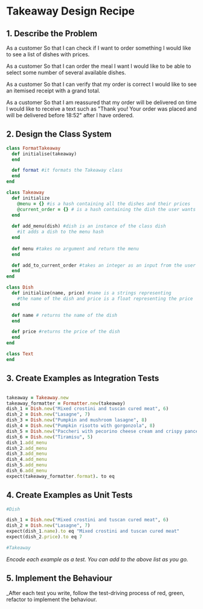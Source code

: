 # Takeaway Design Recipe

## 1. Describe the Problem

As a customer
So that I can check if I want to order something
I would like to see a list of dishes with prices.

As a customer
So that I can order the meal I want
I would like to be able to select some number of several available dishes.

As a customer
So that I can verify that my order is correct
I would like to see an itemised receipt with a grand total.

As a customer
So that I am reassured that my order will be delivered on time
I would like to receive a text such as "Thank you! Your order was placed and will be delivered before 18:52" after I have ordered.

## 2. Design the Class System

```ruby
class FormatTakeaway
  def initialise(takeaway)
  end

  def format #it formats the Takeaway class
  end
end

class Takeaway
  def initialize
    @menu = {} #is a hash containing all the dishes and their prices
    @current_order = {} # is a hash containing the dish the user wants  to order
  end
  
  def add_menu(dish) #dish is an instance of the class dish
    #it adds a dish to the menu hash
  end
  
  def menu #takes no argument and return the menu
  end

  def add_to_current_order #takes an integer as an input from the user and adds it to the current order
  end 
end

class Dish
  def initialize(name, price) #name is a strings representing
    #the name of the dish and price is a float representing the price
  end

  def name # returns the name of the dish
  end

  def price #returns the price of the dish
  end
end

class Text
end

```

## 3. Create Examples as Integration Tests

```ruby

takeaway = Takeaway.new
takeaway_formatter = Formatter.new(takeaway)
dish_1 = Dish.new("Mixed crostini and tuscan cured meat", 6)
dish_2 = Dish.new("Lasagne", 7)
dish_3 = Dish.new("Pumpkin and mushroom lasagne", 8)
dish_4 = Dish.new("Pumpkin risotto with gorgonzola", 8)
dish_5 = Dish.new("Paccheri with pecorino cheese cream and crispy pancetta", 7)
dish_6 = Dish.new("Tiramisu", 5)
dish_1.add_menu
dish_2.add_menu
dish_3.add_menu
dish_4.add_menu
dish_5.add_menu
dish_6.add_menu
expect(takeaway_formatter.format). to eq 

```

## 4. Create Examples as Unit Tests

```ruby
#Dish

dish_1 = Dish.new("Mixed crostini and tuscan cured meat", 6)
dish_2 = Dish.new("Lasagne", 7)
expect(dish_1.name).to eq "Mixed crostini and tuscan cured meat"
expect(dish_2.price).to eq 7

#Takeaway
```

_Encode each example as a test. You can add to the above list as you go._

## 5. Implement the Behaviour

_After each test you write, follow the test-driving process of red, green,
refactor to implement the behaviour.  